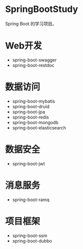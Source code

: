 # SpringBootStudy

Spring Boot 的学习项目。

# Web开发

* spring-boot-swagger
* spring-boot-restdoc


# 数据访问

* spring-boot-mybatis
* spring-boot-druid
* spring-boot-jpa
* spring-boot-redis
* spring-boot-mongodb
* spring-boot-elasticsearch

# 数据安全

* spring-boot-jwt

# 消息服务

* spring-boot-ramq


# 项目框架

* spring-boot-ssm
* spring-boot-dubbo

